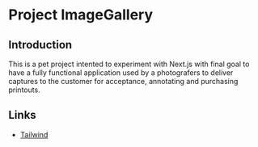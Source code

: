 # Project ImageGallery

## Introduction

This is a pet project intented to experiment with Next.js with final goal to have a fully functional
application used by a photografers to deliver captures to the customer for acceptance, annotating and
purchasing printouts.

## Links

- [Tailwind](https://tailwindcss.com/docs/responsive-design)
